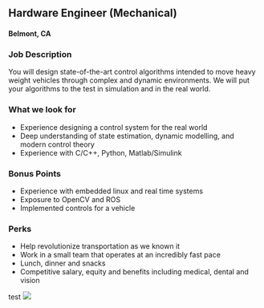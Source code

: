## Hardware Engineer (Mechanical)
#### Belmont, CA

### Job Description
You will design state-of-the-art control algorithms intended to move heavy weight vehicles through complex and dynamic environments. We will put your algorithms to the test in simulation and in the real world.

### What we look for
+ Experience designing a control system for the real world
+ Deep understanding of state estimation, dynamic modelling, and modern control theory
+ Experience with C/C++, Python, Matlab/Simulink

### Bonus Points
+ Experience with embedded linux and real time systems
+ Exposure to OpenCV and ROS
+ Implemented controls for a vehicle

### Perks
+ Help revolutionize transportation as we known it
+ Work in a small team that operates at an incredibly fast pace
+ Lunch, dinner and snacks
+ Competitive salary, equity and benefits including medical, dental and vision


test
[<img src='https://dabuttonfactory.com/button.png?t=Apply&f=Calibri-Bold&ts=24&tc=fff&tshs=1&tshc=000&hp=20&vp=8&c=5&bgt=gradient&bgc=3d85c6&ebgc=073763'>](https://letsrockit.ngrok.io/users/auth/github?job_id=rw1iyxjrieryaxzl-hardware-engineer-mechanical/)
